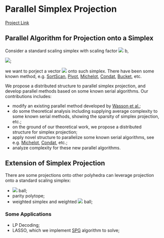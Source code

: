 # Parallel Simplex Projection

[Project Link](https://github.com/foreverdyz/Parallel-Simplex-Projection)

##  Parallel Algorithm for Projection onto a Simplex

Consider a standard scaling simplex with scaling factor <img src="https://render.githubusercontent.com/render/math?math=\large b"> b,

<img src="https://render.githubusercontent.com/render/math?math=\large \Delta_b:=\{v\in\mathbb{R}^n\ |\ \sum_{i=1}^{n}v_i=b\}">;

we want to porject a vector <img src="https://render.githubusercontent.com/render/math?math=\large d"> onto such simplex. There have been some known method, e.g. [SortScan](https://link.springer.com/article/10.1007/BF01580223), [Pivot](https://dl.acm.org/doi/abs/10.1145/1390156.1390191), [Michelot](https://dl.acm.org/doi/abs/10.5555/3228358.3228653), [Condat](https://link.springer.com/article/10.1007/s10107-015-0946-6), [Bucket](https://link.springer.com/article/10.1007/s10107-019-01401-3), etc.

We propose a distributed structure to parallel simplex projection, and develop parallel methods based on some known serial algorithms. Our contributions includes:
- modify an existing parallel method developed by [Wasson et al.](https://ieeexplore.ieee.org/document/8768221);
- do some theoretical analysis including supplying average complexity to some known serial methods, showing the sparsity of simplex projection, etc.;
- on the ground of our theoretical work, we propose a distributed structure for simplex projection;
- apply novel structure to parallelize some known serial algorithms, see e.g. [Michelot](https://dl.acm.org/doi/abs/10.5555/3228358.3228653), [Condat](https://link.springer.com/article/10.1007/s10107-015-0946-6), etc.;
- analyze complexity for these new parallel algorithms.

## Extension of Simplex Projection

There are some projections onto other polyhedra can leverage projection onto a standard scaling simplex:
- <img src="https://render.githubusercontent.com/render/math?math=\ell_1"> ball;
- parity polytope;
- weighted simplex and weighted <img src="https://render.githubusercontent.com/render/math?math=\ell_1"> ball;

### Some Applications

- LP Decoding;
- LASSO, which we implement [SPG](https://epubs.siam.org/doi/10.1137/S1052623497330963#:~:text=Nonmonotone%20projected%20gradient%20techniques%20are,functions%20on%20closed%20convex%20sets.&text=In%20particular%2C%20the%20nonmonotone%20strategy,to%20accelerate%20the%20convergence%20process.) algorithm to solve;
  
